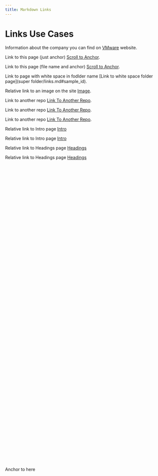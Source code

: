 ```yaml
---
title: Markdown Links
---
```


# Links Use Cases

Information about the company you can find on [VMware](https://www.vmware.com) website.

Link to this page (just anchor) [Scroll to Anchor](#sample_id).

Link to this page (file name and anchor) [Scroll to Anchor](7Links.html#sample_id).

Link to page with white space in fodlder name [Link to white space folder page](super folder/links.md#sample_id).

Relative link to an image on the site [Image](images/tn-workstation-pro-16.jpg).

Link to another repo [Link To Another Repo](/md2docs-testbed-copy/1intro.md).

Link to another repo [Link To Another Repo](/md2docs-testbed-copy/markdown/1intro.md).

Link to another repo [Link To Another Repo](/md2docs-testbed/text-file.txt).


Relative link to Intro page [Intro](1Intro.md)

Relative link to Intro page [Intro](1Intro.md)

Relative link to Headings page [Headings](2Headings.md)

Relative link to Headings page [Headings](2Headings.md)


<a id="sample_id" style="margin-top: 1000px; display: block">Anchor to here</a>
